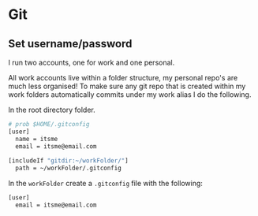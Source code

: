 # Git

## Set username/password

I run two accounts, one for work and one personal.

All work accounts live within a folder structure, my personal repo's are much less organised! To make sure any git repo that is created within my work folders automatically commits under my work alias I do the following.

In the root directory folder.

```sh
# prob $HOME/.gitconfig
[user]
  name = itsme
  email = itsme@email.com
  
[includeIf "gitdir:~/workFolder/"]
  path = ~/workFolder/.gitconfig
```

In the `workFolder` create a `.gitconfig` file with the following:

```sh
[user]
  email = itsme@email.com
```
